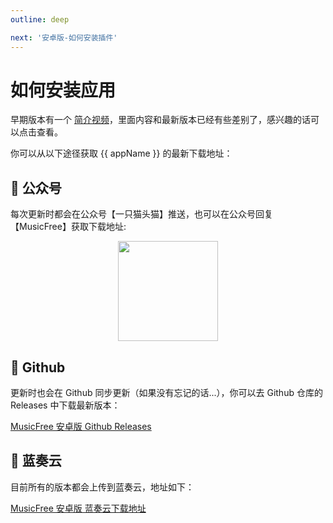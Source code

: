 ```yaml
---
outline: deep

next: '安卓版-如何安装插件'
---
```


<script setup>
import { ref, onMounted } from 'vue'

const appName = 'MusicFree 安卓版'
const latestVersion = ref(null);

const updateList = [
  'https://gitee.com/maotoumao/MusicFree/raw/master/release/version.json',
  'https://raw.githubusercontent.com/maotoumao/MusicFree/master/release/version.json',
];

onMounted(async () => {
    for (let i = 0; i < updateList.length; ++i) {
        try {
        const rawInfo = await fetch(updateList[i]).then(_ => _.json());
        latestVersion.value = rawInfo;
        console.log(latestVersion)
        break;
        } catch { }
    }
})

</script>

<style scoped>
.wechat-channel {
    width: 100%;
    display: flex;
    align-items: center;
    justify-content: center;
    height: 160px;
}

.wechat-channel img {
    height: 160px;
}

</style>

# 如何安装应用 <Badge type="tip" v-if="latestVersion" :text="`最新版: ${latestVersion?.version}`" />

早期版本有一个 [简介视频](https://mp.weixin.qq.com/s?__biz=MzkxOTM5MDI4MA==&mid=2247483706&idx=1&sn=03426d8c322ec52b4a7164d74c227fa0&chksm=c1a3901df6d4190b08e62e85953ae3c4a4516de9d9939fe9bcc535bc9b1b3a35f8e7c45bd9f2#rd)，里面内容和最新版本已经有些差别了，感兴趣的话可以点击查看。

你可以从以下途径获取 {{ appName }} 的最新下载地址：

## :orange_heart: 公众号

每次更新时都会在公众号【一只猫头猫】推送，也可以在公众号回复【MusicFree】获取下载地址:

<div class="wechat-channel"><img src="/public/img/wechat_channel.jpg" /></div>

## :yellow_heart: Github

更新时也会在 Github 同步更新（如果没有忘记的话...），你可以去 Github 仓库的 Releases 中下载最新版本：

[MusicFree 安卓版 Github Releases](https://github.com/maotoumao/MusicFree/releases)

## :blue_heart: 蓝奏云

目前所有的版本都会上传到蓝奏云，地址如下：

[MusicFree 安卓版 蓝奏云下载地址](https://wwzb.lanzoue.com/s/MusicFree)
